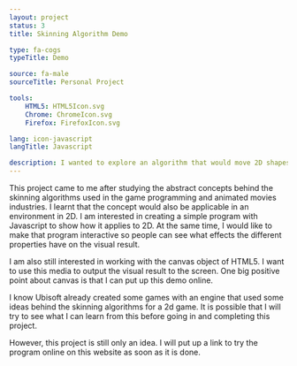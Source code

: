 ```yaml
---
layout: project
status: 3
title: Skinning Algorithm Demo

type: fa-cogs
typeTitle: Demo

source: fa-male
sourceTitle: Personal Project

tools:
    HTML5: HTML5Icon.svg
    Chrome: ChromeIcon.svg
    Firefox: FirefoxIcon.svg

lang: icon-javascript
langTitle: Javascript

description: I wanted to explore an algorithm that would move 2D shapes based on the idea of 3D models skinning.
---
```


This project came to me after studying the abstract concepts behind the skinning algorithms used in the game programming and animated movies industries. I learnt that the concept would also be applicable in an environment in 2D. I am interested in creating a simple program with Javascript to show how it applies to 2D. At the same time, I would like to make that program interactive so people can see what effects the different properties have on the visual result.

I am also still interested in working with the canvas object of HTML5. I want to use this media to output the visual result to the screen. One big positive point about canvas is that I can put up this demo online.

I know Ubisoft already created some games with an engine that used some ideas behind the skinning algorithms for a 2d game. It is possible that I will try to see what I can learn from this before going in and completing this project.

However, this project is still only an idea. I will put up a link to try the program online on this website as soon as it is done.
